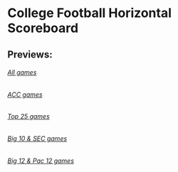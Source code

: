 # College Football Horizontal Scoreboard
## Previews:

###### [All games](http://htmlpreview.github.io/?http://github.com/Solrac8080/cfb-horizontal-scoreboard/blob/master/index.html?&conf=all)
###### [ACC games](http://htmlpreview.github.io/?http://github.com/Solrac8080/cfb-horizontal-scoreboard/blob/master/index.html?&conf=acc)
###### [Top 25 games](http://htmlpreview.github.io/?http://github.com/Solrac8080/cfb-horizontal-scoreboard/blob/master/index.html?&conf=t25)
###### [Big 10 & SEC games](http://htmlpreview.github.io/?http://github.com/Solrac8080/cfb-horizontal-scoreboard/blob/master/index.html?&conf=b10,sec)
###### [Big 12 & Pac 12 games](http://htmlpreview.github.io/?http://github.com/Solrac8080/cfb-horizontal-scoreboard/blob/master/index.html?&conf=b12,p12)
